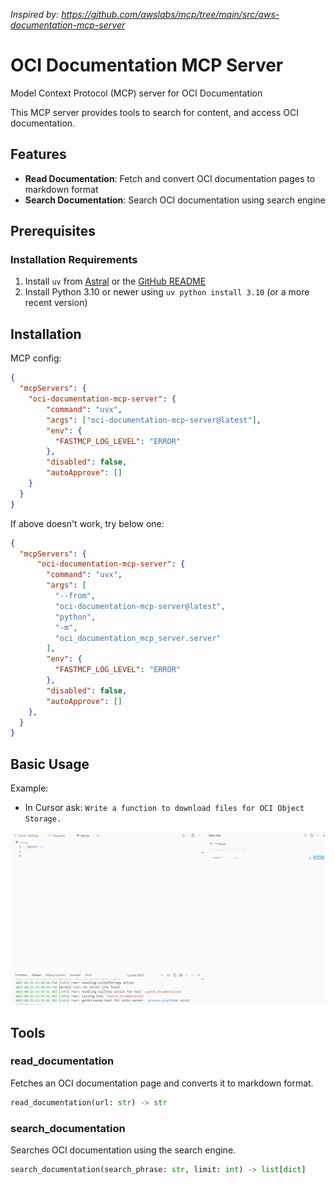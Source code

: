 *Inspired by: https://github.com/awslabs/mcp/tree/main/src/aws-documentation-mcp-server*

# OCI Documentation MCP Server

Model Context Protocol (MCP) server for OCI Documentation

This MCP server provides tools to search for content, and access OCI documentation.

## Features

- **Read Documentation**: Fetch and convert OCI documentation pages to markdown format
- **Search Documentation**: Search OCI documentation using search engine

## Prerequisites

### Installation Requirements

1. Install `uv` from [Astral](https://docs.astral.sh/uv/getting-started/installation/) or the [GitHub README](https://github.com/astral-sh/uv#installation)
2. Install Python 3.10 or newer using `uv python install 3.10` (or a more recent version)

## Installation

MCP config:

```json
{
  "mcpServers": {
    "oci-documentation-mcp-server": {
        "command": "uvx",
        "args": ["oci-documentation-mcp-server@latest"],
        "env": {
          "FASTMCP_LOG_LEVEL": "ERROR"
        },
        "disabled": false,
        "autoApprove": []
    }
  }
}
```


If above doesn't work, try below one:

```json
{
  "mcpServers": {
      "oci-documentation-mcp-server": {
        "command": "uvx",
        "args": [
          "--from",
          "oci-documentation-mcp-server@latest",
          "python",
          "-m",
          "oci_documentation_mcp_server.server"
        ],
        "env": {
          "FASTMCP_LOG_LEVEL": "ERROR"
        },
        "disabled": false,
        "autoApprove": []
    },
  }
}
```

## Basic Usage
Example:
 - In Cursor ask: `Write a function to download files for OCI Object Storage.`

 ![Cursor_MCP](./image/Cursor_MCP.gif)
 




## Tools

### read_documentation

Fetches an OCI documentation page and converts it to markdown format.

```python
read_documentation(url: str) -> str
```

### search_documentation

Searches OCI documentation using the search engine.

```python
search_documentation(search_phrase: str, limit: int) -> list[dict]
```
